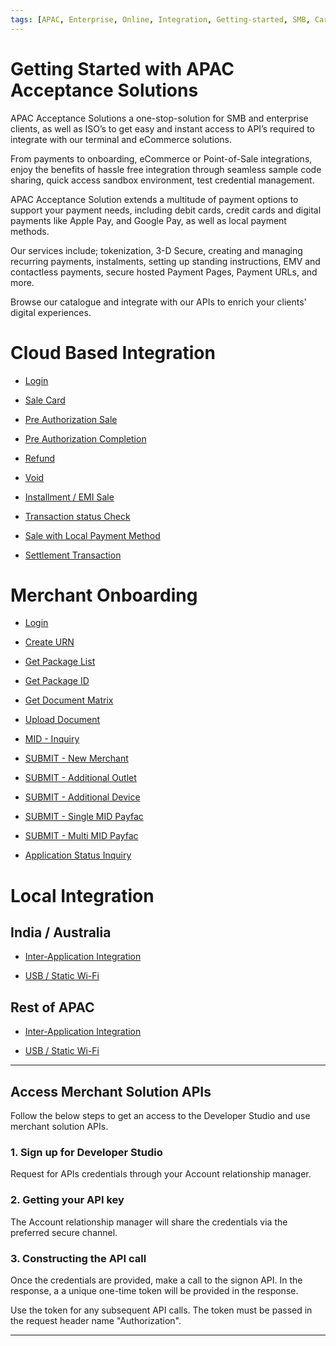 ```yaml
---
tags: [APAC, Enterprise, Online, Integration, Getting-started, SMB, Card-present, Card-not-present, Digital, Features, POS, Cloud, Local-payment-methods]
---
```


# Getting Started with APAC Acceptance Solutions 

APAC Acceptance Solutions a one-stop-solution for SMB and enterprise clients, as well as ISO’s to get easy and instant access to API’s required to integrate with our terminal and eCommerce solutions.

From payments to onboarding, eCommerce or Point-of-Sale integrations, enjoy the benefits of hassle free integration through seamless sample code sharing, quick access sandbox environment, test credential management. 

APAC Acceptance Solution extends a multitude of payment options to support your payment needs, including debit cards, credit cards and digital payments like Apple Pay, and Google Pay, as well as local payment methods.

Our services include; tokenization, 3-D Secure, creating and managing recurring payments, instalments, setting up standing instructions, EMV and contactless payments, secure hosted Payment Pages, Payment URLs, and more.

Browse our catalogue and integrate with our APIs to enrich your clients' digital experiences.

# Cloud Based Integration

- [Login](./?path=/docs/APIs/CloudPOI/Login.md)

- [Sale Card](./?path=docs/APIs/PaymentAPI/SaleCard.md)

- [Pre Authorization Sale](./?path=docs/APIs/PaymentAPI/PreAuthSale.md)

- [Pre Authorization Completion](./?path=docs/APIs/PaymentAPI/PreAuthCompletion.md)

- [Refund](./?path=docs/APIs/PaymentAPI/Refund.md)

- [Void](./?path=docs/APIs/PaymentAPI/Void.md)

- [Installment / EMI Sale](./?path=docs/APIs/PaymentAPI/EMISale.md)

- [Transaction status Check](./?path=docs/APIs/PaymentAPI/TransactionStatusCheck.md)

- [Sale with Local Payment Method](./?path=docs/APIs/PaymentAPI/SaleLocalPaymentMethod.md)

- [Settlement Transaction](./?path=docs/APIs/PaymentAPI/SettlementTransaction.md)

#  Merchant Onboarding

- [Login](./?path=/docs/APIs/externalboarding/Login.md)

- [Create URN](./?path=/docs/APIs/externalboarding/CreateURN.md)

- [Get Package List](./?path=/docs/APIs/externalboarding/GetPackageList.md)

- [Get Package ID](./?path=/docs/APIs/externalboarding/GetPackageId.md)

- [Get Document Matrix](./?path=/docs/APIs/externalboarding/GetDocumentMatrix.md)

- [Upload Document](./?path=/docs/APIs/externalboarding/UploadDocument.md)

- [MID - Inquiry](./?path=/docs/APIs/externalboarding/MidInquiry.md)

- [SUBMIT - New Merchant](./?path=/docs/APIs/externalboarding/NewMerchant.md)

- [SUBMIT - Additional Outlet](./?path=/docs/APIs/externalboarding/AdditionalOutlet.md)

- [SUBMIT - Additional Device](./?path=/docs/APIs/externalboarding/AdditionalDevice.md)

- [SUBMIT - Single MID Payfac](./?path=/docs/APIs/externalboarding/SingleMIDPayFac.md)

- [SUBMIT - Multi MID Payfac](./?path=/docs/APIs/externalboarding/MultiMIDPayFac.md)

- [Application Status Inquiry](./?path=/docs/APIs/externalboarding/ApplicationStatusInquiry.md)

#  Local Integration

## India / Australia

- [Inter-Application Integration](./?path=/docs/APIs/localpoi/InterAppIms.md)

- [USB / Static Wi-Fi](./?path=/docs/APIs/localpoi/WIFIIMS.md)

## Rest of APAC  

- [Inter-Application Integration](./?path=/docs/APIs/localpoi/InterAppFDMS.md)

- [USB / Static Wi-Fi](./?path=/docs/APIs/localpoi/WIFIFDMS.md)

---

## Access Merchant Solution APIs

Follow the below steps to get an access to the Developer Studio and use merchant solution APIs.

### 1. Sign up for  Developer Studio

Request for APIs credentials through your Account relationship manager.

### 2. Getting your API key

The Account relationship manager will share the credentials via the preferred secure channel.

### 3. Constructing the API call

Once the credentials are provided, make a call to the signon API. In the response, a a unique one-time token will be provided in the response. 

Use the token for any subsequent API calls.  The token must be passed in the request header name "Authorization".  

---